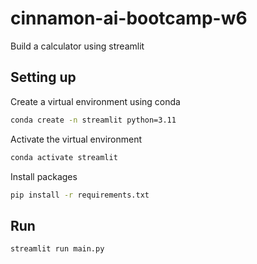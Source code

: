 # cinnamon-ai-bootcamp-w6
Build a calculator using streamlit

## Setting up
Create a virtual environment using conda
```bash
conda create -n streamlit python=3.11
```
Activate the virtual environment
```bash
conda activate streamlit
```
Install packages
```bash
pip install -r requirements.txt
```

## Run
```bash
streamlit run main.py
```